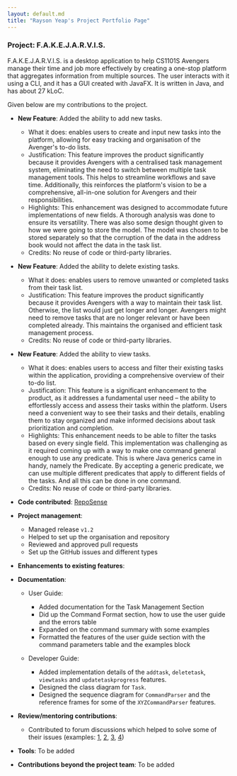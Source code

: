 ```yaml
---
layout: default.md
title: "Rayson Yeap's Project Portfolio Page"
---
```

### Project: F.A.K.E.J.A.R.V.I.S.

F.A.K.E.J.A.R.V.I.S. is a desktop application to help CS1101S Avengers manage their time and job more effectively by creating a one-stop platform that aggregates information from multiple sources. The user interacts with it using a CLI, and it has a GUI created with JavaFX. It is written in Java, and has about 27 kLoC.

Given below are my contributions to the project.


* **New Feature**: Added the ability to add new tasks.
    * What it does: enables users to create and input new tasks into the platform, allowing for easy tracking and organisation of the Avenger's to-do lists.
    * Justification: This feature improves the product significantly because it provides Avengers with a centralised task management system, eliminating the need to switch between multiple task management tools. This helps to streamline workflows and save time. Additionally, this reinforces the platform's vision to be a comprehensive, all-in-one solution for Avengers and their responsibilities.
    * Highlights: This enhancement was designed to accommodate future implementations of new fields. A thorough analysis was done to ensure its versatility. There was also some design thought given to how we were going to store the model. The model was chosen to be stored separately so that the corruption of the data in the address book would not affect the data in the task list.
    * Credits: No reuse of code or third-party libraries.


* **New Feature**: Added the ability to delete existing tasks.
    * What it does: enables users to remove unwanted or completed tasks from their task list.
    * Justification: This feature improves the product significantly because it provides Avengers with a way to maintain their task list. Otherwise, the list would just get longer and longer. Avengers might need to remove tasks that are no longer relevant or have been completed already. This maintains the organised and efficient task management process.
    * Credits: No reuse of code or third-party libraries.


* **New Feature**: Added the ability to view tasks.
    * What it does: enables users to access and filter their existing tasks within the application, providing a comprehensive overview of their to-do list.
    * Justification: This feature is a significant enhancement to the product, as it addresses a fundamental user need – the ability to effortlessly access and assess their tasks within the platform. Users need a convenient way to see their tasks and their details, enabling them to stay organized and make informed decisions about task prioritization and completion.
    * Highlights: This enhancement needs to be able to filter the tasks based on every single field. This implementation was challenging as it required coming up with a way to make one command general enough to use any predicate. This is where Java generics came in handy, namely the Predicate<Task>. By accepting a generic predicate, we can use multiple different predicates that apply to different fields of the tasks. And all this can be done in one command.
    * Credits: No reuse of code or third-party libraries.


* **Code contributed**: [RepoSense](https://nus-cs2103-ay2324s1.github.io/tp-dashboard/?search=respirayson&breakdown=true)


* **Project management**:
    * Managed release `v1.2`
    * Helped to set up the organisation and repository
    * Reviewed and approved pull requests
    * Set up the GitHub issues and different types


* **Enhancements to existing features**:


* **Documentation**:
    * User Guide:
        * Added documentation for the Task Management Section
        * Did up the Command Format section, how to use the user guide and the errors table
        * Expanded on the command summary with some examples
        * Formatted the features of the user guide section with the command parameters table and the examples block

    * Developer Guide:
        * Added implementation details of the `addtask`, `deletetask`, `viewtasks` and `updatetaskprogress` features.
        * Designed the class diagram for `Task`.
        * Designed the sequence diagram for `CommandParser` and the reference frames for some of the `XYZCommandParser` features.


* **Review/mentoring contributions**:
    * Contributed to forum discussions which helped to solve some of their issues (examples: [1](https://github.com/nus-cs2103-AY2324S1/forum/issues/50#issuecomment-1697613064), [2](https://github.com/nus-cs2103-AY2324S1/forum/issues/68#issuecomment-1702871519), [3](https://github.com/nus-cs2103-AY2324S1/forum/issues/146#issuecomment-1720759103), [4](https://github.com/nus-cs2103-AY2324S1/forum/issues/285#issuecomment-1774793066))


* **Tools**: To be added

* **Contributions beyond the project team**: To be added

